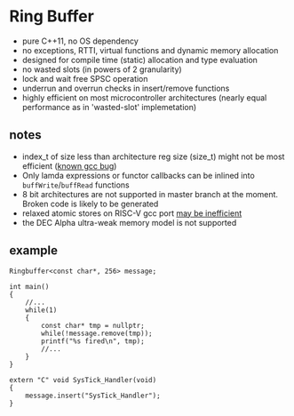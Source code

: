 # Ring Buffer

- pure C++11, no OS dependency
- no exceptions, RTTI, virtual functions and dynamic memory allocation
- designed for compile time (static) allocation and type evaluation
- no wasted slots (in powers of 2 granularity)
- lock and wait free SPSC operation
- underrun and overrun checks in insert/remove functions
- highly efficient on most microcontroller architectures (nearly equal performance as in 'wasted-slot' implemetation)

## notes

- index_t of size less than architecture reg size (size_t) might not be most efficient ([known gcc bug](https://gcc.gnu.org/bugzilla/show_bug.cgi?id=71942))
- Only lamda expressions or functor callbacks can be inlined into `buffWrite`/`buffRead` functions
- 8 bit architectures are not supported in master branch at the moment. Broken code is likely to be generated
- relaxed atomic stores on RISC-V gcc port [may be inefficient](https://gcc.gnu.org/bugzilla/show_bug.cgi?id=89835)
- the DEC Alpha ultra-weak memory model is not supported

## example

```
Ringbuffer<const char*, 256> message;

int main()
{
	//...
	while(1)
	{
		const char* tmp = nullptr;
		while(!message.remove(tmp));
		printf("%s fired\n", tmp);
		//...
	}
}

extern "C" void SysTick_Handler(void)
{
	message.insert("SysTick_Handler");
}
